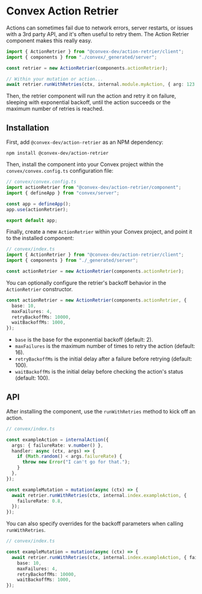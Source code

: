 # Convex Action Retrier

Actions can sometimes fail due to network errors, server restarts, or issues with a
3rd party API, and it's often useful to retry them. The Action Retrier component
makes this really easy.

```ts
import { ActionRetrier } from "@convex-dev/action-retrier/client";
import { components } from "./convex/_generated/server";

const retrier = new ActionRetrier(components.actionRetrier);

// Within your mutation or action...
await retrier.runWithRetries(ctx, internal.module.myAction, { arg: 123 });
```

Then, the retrier component will run the action and retry it on failure, sleeping with exponential backoff, until the action succeeds or the maximum number of retries is reached.

## Installation

First, add `@convex-dev/action-retrier` as an NPM dependency:

```
npm install @convex-dev/action-retrier
```

Then, install the component into your Convex project within the `convex/convex.config.ts` configuration file:

```ts
// convex/convex.config.ts
import actionRetrier from "@convex-dev/action-retrier/component";
import { defineApp } from "convex/server";

const app = defineApp();
app.use(actionRetrier);

export default app;
```

Finally, create a new `ActionRetrier` within your Convex project, and point it to the installed component:

```ts
// convex/index.ts
import { ActionRetrier } from "@convex-dev/action-retrier/client";
import { components } from "./_generated/server";

const actionRetrier = new ActionRetrier(components.actionRetrier);
```

You can optionally configure the retrier's backoff behavior in the `ActionRetrier` constructor.

```ts
const actionRetrier = new ActionRetrier(components.actionRetrier, {
  base: 10,
  maxFailures: 4,
  retryBackoffMs: 10000,
  waitBackoffMs: 1000,
});
```

- `base` is the base for the exponential backoff (default: 2).
- `maxFailures` is the maximum number of times to retry the action (default: 16).
- `retryBackoffMs` is the initial delay after a failure before retrying (default: 100).
- `waitBackoffMs` is the initial delay before checking the action's status (default: 100).

## API

After installing the component, use the `runWithRetries` method to kick off an action.

```ts
// convex/index.ts

const exampleAction = internalAction({
  args: { failureRate: v.number() },
  handler: async (ctx, args) => {
    if (Math.random() < args.failureRate) {
      throw new Error("I can't go for that.");
    }
  },
});

const exampleMutation = mutation(async (ctx) => {
  await retrier.runWithRetries(ctx, internal.index.exampleAction, {
    failureRate: 0.8,
  });
});
```

You can also specify overrides for the backoff parameters when calling `runWithRetries`.

```ts
// convex/index.ts

const exampleMutation = mutation(async (ctx) => {
  await retrier.runWithRetries(ctx, internal.index.exampleAction, { failureRate: 0.8 }, {
    base: 10,
    maxFailures: 4,
    retryBackoffMs: 10000,
    waitBackoffMs: 1000,
});
```
